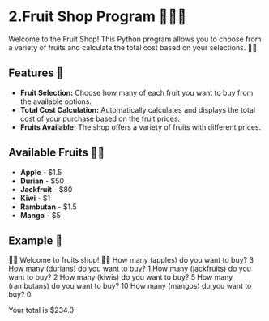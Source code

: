 # 2.Fruit Shop Program 🍎🍉🥭

Welcome to the Fruit Shop! This Python program allows you to choose from a variety of fruits and calculate the total cost based on your selections. 🛒🍏

## Features 🌟

- **Fruit Selection:** Choose how many of each fruit you want to buy from the available options.
- **Total Cost Calculation:** Automatically calculates and displays the total cost of your purchase based on the fruit prices.
- **Fruits Available:** The shop offers a variety of fruits with different prices.

## Available Fruits 🥥🍍

- **Apple** - $1.5
- **Durian** - $50
- **Jackfruit** - $80
- **Kiwi** - $1
- **Rambutan** - $1.5
- **Mango** - $5

## Example 📍

🥭🍇 Welcome to fruits shop! 🍉🍎 How many (apples) do you want to buy? 3 How many (durians) do you want to buy? 1 How many (jackfruits) do you want to buy? 2 How many (kiwis) do you want to buy? 5 How many (rambutans) do you want to buy? 10 How many (mangos) do you want to buy? 0

Your total is $234.0